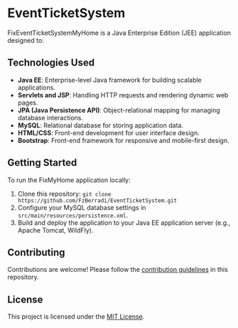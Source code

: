 # EventTicketSystem

FixEventTicketSystemMyHome is a Java Enterprise Edition (JEE) application designed to:

## Technologies Used

- **Java EE**: Enterprise-level Java framework for building scalable applications.
- **Servlets and JSP**: Handling HTTP requests and rendering dynamic web pages.
- **JPA (Java Persistence API)**: Object-relational mapping for managing database interactions.
- **MySQL**: Relational database for storing application data.
- **HTML/CSS**: Front-end development for user interface design.
- **Bootstrap**: Front-end framework for responsive and mobile-first design.

## Getting Started

To run the FixMyHome application locally:

1. Clone this repository: `git clone https://github.com/FzBerradi/EventTicketSystem.git`
2. Configure your MySQL database settings in `src/main/resources/persistence.xml`.
3. Build and deploy the application to your Java EE application server (e.g., Apache Tomcat, WildFly).

## Contributing

Contributions are welcome! Please follow the [contribution guidelines](CONTRIBUTING.md) in this repository.

## License

This project is licensed under the [MIT License](LICENSE).

